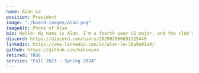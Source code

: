 ```yaml
---
name: Alan Le
position: President
image: "./board-images/alan.png"
imageAlt: Photo of Alan
bio: Hello! My name is Alan, I'm a fourth year CS major, and the club's president! I've been studying Japanese for almost two years now, mostly through watching anime and reading books and VN's. I started learning it because I like anime and thought it would be cool to just understand it one day. Some of my favorites are Bloom into You, Bocchi the Rock, and Oddtaxi. My hobbies outside of Japanese include coffee and programming. Feel free to reach out if you wanna chat about something!
discord: https://discord.com/users/202902066891325440
linkedin: https://www.linkedin.com/in/alan-le-38a9a01a9/
github: https://github.com/mikumino
retired: TRUE
service: "Fall 2023 - Spring 2024"
---
```

